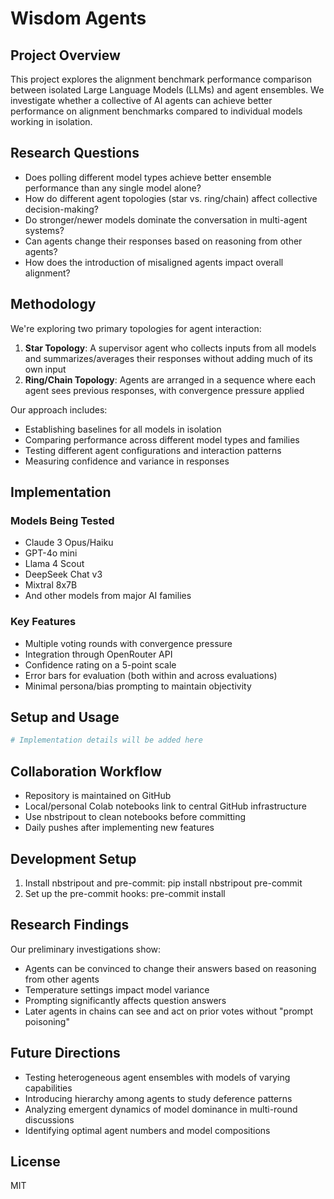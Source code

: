 # Wisdom Agents

## Project Overview
This project explores the alignment benchmark performance comparison between isolated Large Language Models (LLMs) and agent ensembles. We investigate whether a collective of AI agents can achieve better performance on alignment benchmarks compared to individual models working in isolation.

## Research Questions
- Does polling different model types achieve better ensemble performance than any single model alone?
- How do different agent topologies (star vs. ring/chain) affect collective decision-making?
- Do stronger/newer models dominate the conversation in multi-agent systems?
- Can agents change their responses based on reasoning from other agents?
- How does the introduction of misaligned agents impact overall alignment?

## Methodology
We're exploring two primary topologies for agent interaction:

1. **Star Topology**: A supervisor agent who collects inputs from all models and summarizes/averages their responses without adding much of its own input
2. **Ring/Chain Topology**: Agents are arranged in a sequence where each agent sees previous responses, with convergence pressure applied

Our approach includes:
- Establishing baselines for all models in isolation
- Comparing performance across different model types and families
- Testing different agent configurations and interaction patterns
- Measuring confidence and variance in responses

## Implementation

### Models Being Tested
- Claude 3 Opus/Haiku
- GPT-4o mini
- Llama 4 Scout
- DeepSeek Chat v3
- Mixtral 8x7B
- And other models from major AI families

### Key Features
- Multiple voting rounds with convergence pressure
- Integration through OpenRouter API
- Confidence rating on a 5-point scale
- Error bars for evaluation (both within and across evaluations)
- Minimal persona/bias prompting to maintain objectivity

## Setup and Usage
```python
# Implementation details will be added here
```

## Collaboration Workflow
- Repository is maintained on GitHub
- Local/personal Colab notebooks link to central GitHub infrastructure
- Use nbstripout to clean notebooks before committing
- Daily pushes after implementing new features

## Development Setup
1. Install nbstripout and pre-commit:
   pip install nbstripout pre-commit
2. Set up the pre-commit hooks:
   pre-commit install

## Research Findings
Our preliminary investigations show:
- Agents can be convinced to change their answers based on reasoning from other agents
- Temperature settings impact model variance
- Prompting significantly affects question answers
- Later agents in chains can see and act on prior votes without "prompt poisoning"

## Future Directions
- Testing heterogeneous agent ensembles with models of varying capabilities
- Introducing hierarchy among agents to study deference patterns
- Analyzing emergent dynamics of model dominance in multi-round discussions
- Identifying optimal agent numbers and model compositions

## License
MIT

